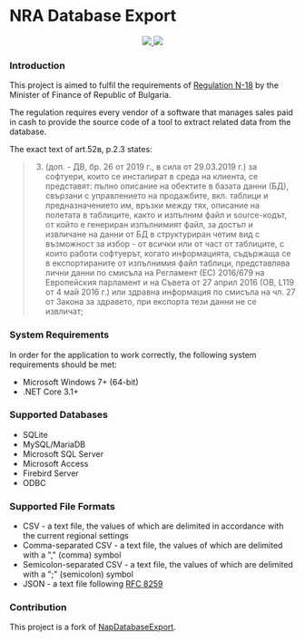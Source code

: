 # NRA Database Export

<p align="center">
    <a href="https://github.com/DavidHoldingAD/NraDatabaseExport/graphs/contributors" alt="Contributors">
        <img src="https://img.shields.io/github/contributors/DavidHoldingAD/NraDatabaseExport" />
    </a>
    <a href="https://github.com/DavidHoldingAD/NraDatabaseExport/pulse" alt="Activity">
        <img src="https://img.shields.io/github/commit-activity/m/DavidHoldingAD/NraDatabaseExport" />
    </a>
</p>

### Introduction

This project is aimed to fulfil the requirements of [Regulation N-18](https://lex.bg/laws/ldoc/2135540645) by the Minister of Finance of
Republic of Bulgaria.

The regulation requires every vendor of a software that manages sales paid in cash to provide the source code of a tool to extract related
data from the database.

The exact text of art.52в, p.2.3 states:

> 3. (доп. - ДВ, бр. 26 от 2019 г., в сила от 29.03.2019 г.) за софтуери, които се инсталират в среда на клиента, се представят: пълно
> описание на обектите в базата данни (БД), свързани с управлението на продажбите, вкл. таблици и предназначението им, връзки между тях,
> описание на полетата в таблиците, както и изпълним файл и source-кодът, от който е генериран изпълнимият файл, за достъп и извличане на
> данни от БД в структуриран четим вид с възможност за избор - от всички или от част от таблиците, с които работи софтуерът, когато
> информацията, съдържаща се в експортираните от изпълнимия файл таблици, представлява лични данни по смисъла на Регламент (ЕС) 2016/679 на
> Европейския парламент и на Съвета от 27 април 2016 (ОВ, L119 от 4 май 2016 г.) или здравна информация по смисъла на чл. 27 от Закона за
> здравето, при експорта тези данни не се извличат;

### System Requirements

In order for the application to work correctly, the following system requirements should be met:

- Microsoft Windows 7+ (64-bit)
- .NET Core 3.1+

### Supported Databases

- SQLite
- MySQL/MariaDB
- Microsoft SQL Server
- Microsoft Access
- Firebird Server
- ODBC

### Supported File Formats

- CSV - a text file, the values of which are delimited in accordance with the current regional settings
- Comma-separated CSV - a text file, the values of which are delimited with a "," (comma) symbol
- Semicolon-separated CSV - a text file, the values of which are delimited with a ";" (semicolon) symbol
- JSON - a text file following [RFC 8259](https://tools.ietf.org/html/rfc8259)

### Contribution

This project is a fork of [NapDatabaseExport](https://github.com/flipm0de/NapDatabaseExport).
